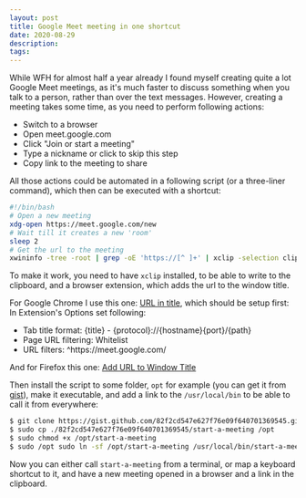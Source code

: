 ```yaml
---
layout: post
title: Google Meet meeting in one shortcut
date: 2020-08-29
description: 
tags: 
---
```


While WFH for almost half a year already I found myself creating quite a lot Google Meet meetings, as it's much faster to discuss something when you talk to a person, rather than over the text messages. However, creating a meeting takes some time, as you need to perform following actions: 

 - Switch to a browser
 - Open meet.google.com
 - Click "Join or start a meeting"
 - Type a nickname or click to skip this step
 - Copy link to the meeting to share

All those actions could be automated in a following script (or a three-liner command), which then can be executed with a shortcut:

```bash
#!/bin/bash
# Open a new meeting
xdg-open https://meet.google.com/new
# Wait till it creates a new 'room'
sleep 2
# Get the url to the meeting
xwininfo -tree -root | grep -oE 'https://[^ ]+' | xclip -selection clipboard
```

To make it work, you need to have `xclip` installed, to be able to write to the clipboard, and a browser extension, which adds the url to the window title.  

For Google Chrome I use this one: [URL in title](https://chrome.google.com/webstore/detail/url-in-title/ignpacbgnbnkaiooknalneoeladjnfgb), which should be setup first:
In Extension's Options set following:
 - Tab title format: {title} - {protocol}://{hostname}{port}/{path}
 - Page URL filtering: Whitelist
 - URL filters: ^https://meet\.google\.com/

And for Firefox this one: [Add URL to Window Title](https://addons.mozilla.org/en-US/firefox/addon/add-url-to-window-title/)

Then install the script to some folder, `opt` for example (you can get it from [gist](https://gist.github.com/streetturtle/82f2cd547e627f76e09f640701369545)), make it executable, and add a link to the `/usr/local/bin` to be able to call it from everywhere:

```bash
$ git clone https://gist.github.com/82f2cd547e627f76e09f640701369545.git
$ sudo cp ./82f2cd547e627f76e09f640701369545/start-a-meeting /opt
$ sudo chmod +x /opt/start-a-meeting
$ sudo /opt sudo ln -sf /opt/start-a-meeting /usr/local/bin/start-a-meeting
```

Now you can either call `start-a-meeting` from a terminal, or map a keyboard shortcut to it, and have a new meeting opened in a browser and a link in the clipboard. 